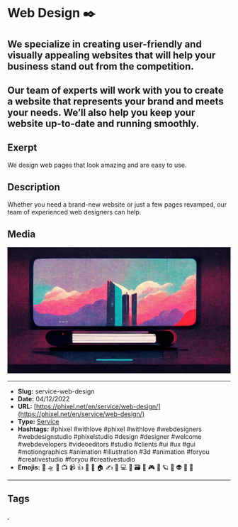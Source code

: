 # Web Design ✒️
## We specialize in creating user-friendly and visually appealing websites that will help your business stand out from the competition.

Our team of experts will work with you to create a website that represents your brand and meets your needs. We’ll also help you keep your website up-to-date and running smoothly.
------------
## Exerpt
We design web pages that look amazing and are easy to use.
## Description
Whether you need a brand-new website or just a few pages revamped, our team of experienced web designers can help.
## Media
<img src="media/3f5db776/services-web-design.jpg">

------------
- **Slug:** service-web-design
- **Date:** 04/12/2022
- **URL:** [https://phixel.net/en/service/web-design/](https://phixel.net/en/service/web-design/)
- **Type:** [Service](#service)
- **Hashtags:** #phixel #withlove #phixel #withlove #webdesigners #webdesignstudio #phixelstudio #design #designer #welcome #webdevelopers #videoeditors #studio #clients #ui #ux #gui #motiongraphics #animation #illustration #3d #animation #foryou #creativestudio #foryou #creativestudio
- **Emojis:** 🎨 🛸 📼 📺 📹 👍 🔗 📝 🏠 ✍️ 👨 💻 👑 🗃 👾 🎮 📲 🪐 🌟 👽 🚀 🌌

------------
## Tags
[ ](# )
